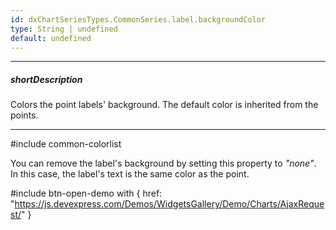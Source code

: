 ```yaml
---
id: dxChartSeriesTypes.CommonSeries.label.backgroundColor
type: String | undefined
default: undefined
---
```

---
##### shortDescription
Colors the point labels' background. The default color is inherited from the points.

---
#include common-colorlist

You can remove the label's background by setting this property to *"none"*. In this case, the label's text is the same color as the point.

#include btn-open-demo with {
    href: "https://js.devexpress.com/Demos/WidgetsGallery/Demo/Charts/AjaxRequest/"
}